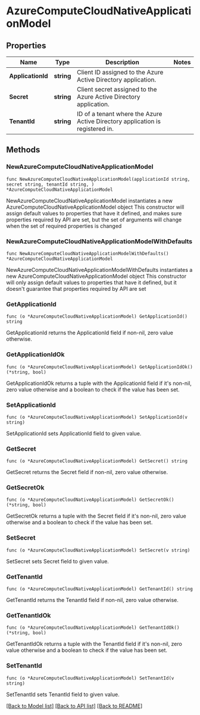 # AzureComputeCloudNativeApplicationModel

## Properties

Name | Type | Description | Notes
------------ | ------------- | ------------- | -------------
**ApplicationId** | **string** | Client ID assigned to the Azure Active Directory application. | 
**Secret** | **string** | Client secret assigned to the Azure Active Directory application. | 
**TenantId** | **string** | ID of a tenant where the Azure Active Directory application is registered in. | 

## Methods

### NewAzureComputeCloudNativeApplicationModel

`func NewAzureComputeCloudNativeApplicationModel(applicationId string, secret string, tenantId string, ) *AzureComputeCloudNativeApplicationModel`

NewAzureComputeCloudNativeApplicationModel instantiates a new AzureComputeCloudNativeApplicationModel object
This constructor will assign default values to properties that have it defined,
and makes sure properties required by API are set, but the set of arguments
will change when the set of required properties is changed

### NewAzureComputeCloudNativeApplicationModelWithDefaults

`func NewAzureComputeCloudNativeApplicationModelWithDefaults() *AzureComputeCloudNativeApplicationModel`

NewAzureComputeCloudNativeApplicationModelWithDefaults instantiates a new AzureComputeCloudNativeApplicationModel object
This constructor will only assign default values to properties that have it defined,
but it doesn't guarantee that properties required by API are set

### GetApplicationId

`func (o *AzureComputeCloudNativeApplicationModel) GetApplicationId() string`

GetApplicationId returns the ApplicationId field if non-nil, zero value otherwise.

### GetApplicationIdOk

`func (o *AzureComputeCloudNativeApplicationModel) GetApplicationIdOk() (*string, bool)`

GetApplicationIdOk returns a tuple with the ApplicationId field if it's non-nil, zero value otherwise
and a boolean to check if the value has been set.

### SetApplicationId

`func (o *AzureComputeCloudNativeApplicationModel) SetApplicationId(v string)`

SetApplicationId sets ApplicationId field to given value.


### GetSecret

`func (o *AzureComputeCloudNativeApplicationModel) GetSecret() string`

GetSecret returns the Secret field if non-nil, zero value otherwise.

### GetSecretOk

`func (o *AzureComputeCloudNativeApplicationModel) GetSecretOk() (*string, bool)`

GetSecretOk returns a tuple with the Secret field if it's non-nil, zero value otherwise
and a boolean to check if the value has been set.

### SetSecret

`func (o *AzureComputeCloudNativeApplicationModel) SetSecret(v string)`

SetSecret sets Secret field to given value.


### GetTenantId

`func (o *AzureComputeCloudNativeApplicationModel) GetTenantId() string`

GetTenantId returns the TenantId field if non-nil, zero value otherwise.

### GetTenantIdOk

`func (o *AzureComputeCloudNativeApplicationModel) GetTenantIdOk() (*string, bool)`

GetTenantIdOk returns a tuple with the TenantId field if it's non-nil, zero value otherwise
and a boolean to check if the value has been set.

### SetTenantId

`func (o *AzureComputeCloudNativeApplicationModel) SetTenantId(v string)`

SetTenantId sets TenantId field to given value.



[[Back to Model list]](../README.md#documentation-for-models) [[Back to API list]](../README.md#documentation-for-api-endpoints) [[Back to README]](../README.md)


